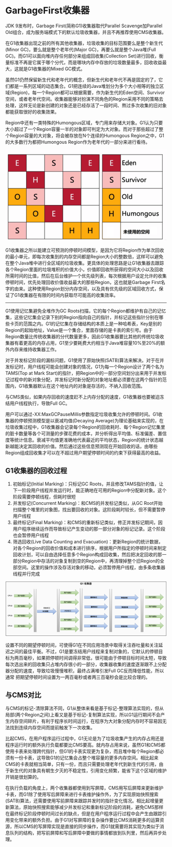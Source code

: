 # GarbageFirst收集器

JDK 9发布时，Garbage First(简称G1)收集器取代Parallel Scavenge加Parallel Old组合，成为服务端模式下的默认垃圾收集器，并且不再推荐使用CMS收集器。

在G1收集器出现之前的所有其他收集器，垃圾收集的目标范围要么是整个新生代(Minor GC)，要么就是整个老年代(Major GC)，再要么就是整个Java堆(Full GC)。而G1可以面向堆内存任何部分来组成回收集(Collection Set)进行回收，衡量标准不再是它属于哪个分代，而是哪块内存中存放的垃圾数量最多，回收收益最大，这就是G1收集器的Mixed GC模式。

虽然G1仍然保留新生代和老年代的概念，但新生代和老年代不再是固定的了，它们都是一系列区域的动态集合。G1把连续的Java堆划分为多个大小相等的独立区域(Region)，每一个Region都可以根据需要，作为新生代的Eden空间、Survivor空间，或者老年代空间。收集器能够对扮演不同角色的Region采用不同的策略去处理，这样无论是新创建的对象还是已经存活了一段时间、熬过多次收集的旧对象都能获取很好的收集效果。

Region中还有一类特殊的Humongous区域，专门用来存储大对象。G1认为只要大小超过了一个Region容量一半的对象即可判定为大对象。而对于那些超过了整个Region容量的大对象，将会被存放在N个连续的Humongous Region之中，G1的大多数行为都把Humongous Region作为老年代的一部分来进行看待。

![](../../img/g1_region.png)

G1收集器之所以能建立可预测的停顿时间模型，是因为它将Region作为单次回收的最小单元，即每次收集到的内存空间都是Region大小的整数倍，这样可以避免在整个Java堆中进行全区域的垃圾收集。更具体的处理思路是让G1收集器去跟踪各个Region里面的垃圾堆积的价值大小，价值即回收所获得的空间大小以及回收所需时间的比值，然后在后台维护一个优先级列表，每次根据用户设定允许的收集停顿时间，优先处理回收价值收益最大的那些Region，这也就是Garbage First名字的由来。这种使用Region划分内存空间，以及具有优先级的区域回收方式，保证了G1收集器在有限的时间内获取尽可能高的收集效率。

---

G1使用记忆集避免全堆作为GC Roots扫描，它的每个Region都维护有自己的记忆集，这些记忆集会记录下别的Region指向自己的指针，并标记这些指针分别在哪些卡页的范围之内。G1的记忆集在存储结构的本质上是一种哈希表，Key是别的Region的起始地址，Value是一个集合，里面存储的是卡表的索引号。由于Region数量比传统收集器的分代数量更多，因此G1收集器要比其他的传统垃圾收集器有着更高的内存占用，G1至少要耗费大约相当于Java堆容量10%至20%的额外内存来维持收集器工作。

对于并发标记阶段的漏标问题，G1使用了原始快照(SATB)算法来解决。对于在并发标记时，用户线程可能会创建对象的情况，G1为每一个Region设计了两个名为TAMS(Top at Mark Start)的指针，把Region中的一部分空间划分出来用于并发标记过程中的新对象分配，并发标记时新分配的对象地址都必须要在这两个指针的范围内，G1收集器默认在这个地址内的对象是存活的，不纳入回收范围。

与CMS类似，如果内存回收的速度赶不上内存分配的速度，G1收集器也要被迫冻结用户线程执行，导致Full GC。

用户可以通过-XX:MaxGCPauseMillis参数指定垃圾收集允许的停顿时间。G1收集器的停顿预测模型是以衰减均值(Decaying Average)为理论基础来实现的，在垃圾收集过程中，G1收集器会记录每个Region的回收耗时、每个Region记忆集里的脏卡数量等各个可测量的步骤花费的成本，并分析得出平均值、标准偏差、置信度等统计信息。衰减平均值更准确地代表最近的平均状态，Region的统计状态越新越能决定其回收的价值。然后通过这些信息预测现在开始回收的话，由哪些Region组成回收集才可以在不超过用户期望停顿时间的约束下获得最高的收益。

## G1收集器的回收过程

1. 初始标记(Initial Marking)：只标记GC Roots，并且修改TAMS指针的值，让下一阶段用户线程并发运行时，能正确地在可用的Region中分配新对象。这个阶段需要停顿线程，但耗时很短
2. 并发标记(Concurrent Marking)：和CMS的并发标记类似，从GC Root开始扫描整个堆里的对象图，找出要回收的对象。这阶段耗时较长，但不需要暂停用户线程
3. 最终标记(Final Marking)：和CMS的重新标记类似，修正并发标记期间，因用户程序继续运作而导致标记产生变动的那一部分对象的标记记录。这个阶段也会暂停用户线程
4. 筛选回收(Live Data Counting and Evacuation)：更新Region的统计数据，对各个Region的回收价值和成本进行排序，根据用户所指定的停顿时间来制定回收计划，可以自由选择任意多个Region构成回收集，然后把决定回收的那一部分Region中存活的对象复制到空的Region中，再清理掉整个旧Region的全部空间。这里的操作涉及存活对象的移动，必须暂停用户线程，由多条收集器线程并行完成

![](../../img/g1.png)

设置不同的期望停顿时间，可使得G1在不同应用场景中取得关注吞吐量和关注延迟之间的最佳平衡。不过，G1是要冻结用户线程来复制对象的，它默认的停顿目标为两百毫秒，如果把停顿时间调得非常低，很可能由于停顿目标时间太短，导致每次选出来的回收集只占堆内存很小的一部分，收集器收集的速度逐渐跟不上分配器分配的速度，导致垃圾慢慢堆积，最终占满堆引发Full GC反而降低性能，所以通常
把期望停顿时间设置为一两百毫秒或者两三百毫秒会是比较合理的。

## 与CMS对比

与CMS的标记-清除算法不同，G1从整体来看是基于标记-整理算法实现的，但从局部(两个Region之间)上看又是基于标记-复制算法实现，所以G1运行期间不会产生内存空间碎片，有利于程序长时间运行，在程序为大对象分配内存时不容易因无法找到连续内存空间而提前触发下一次收集。

比起CMS，在用户程序运行过程中，G1无论是为了垃圾收集产生的内存占用还是程序运行时的额外执行负载都要比CMS要高。就内存占用来说，虽然G1和CMS都使用卡表来处理跨代指针，但G1的卡表实现更为复杂，而且堆中每个Region都必须有一份卡表，这导致G1的记忆集会占整个堆容量的更多内存空间。相比起来CMS的卡表就相当简单，只有一份，而且只需要处理老年代到新生代的引用，由于新生代的对象具有朝生夕灭的不稳定性，引用变化频繁，能省下这个区域的维护开销是很划算的。

在执行负载的角度上，两个收集器都使用到写屏障，CMS用写后屏障来更新维护卡表，而G1除了使用写后屏障来进行卡表维护操作外，为了实现原始快照搜索(SATB)算法，还需要使用写前屏障来跟踪并发时的指针变化情况。相比起增量更新算法，原始快照搜索能够减少并发标记和重新标记阶段的消耗，避免CMS那样在最终标记阶段停顿时间过长的缺点，但是在用户程序运行过程中会产生由跟踪引用变化带来的额外负担。由于G1对写屏障的复杂操作要比CMS消耗更多的运算资源，所以CMS的写屏障实现是直接的同步操作，而G1就需要将其实现为类似于消息队列的结构，把写前屏障和写后屏障中要做的事情都放到队列里，然后再异步处理。

